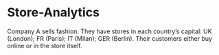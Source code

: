 # Store-Analytics
Company A sells fashion. They have stores in each country’s capital: UK (London); FR (Paris); IT  (Milan); GER (Berlin). Their customers either buy online or in the store itself. 
